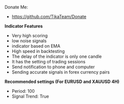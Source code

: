 Donate Me:

* https://github.com/TikaTeam/Donate


**Indicator Features**
* Very high scoring
* low noise signals
* indicator based on EMA
* High speed in backtesting
* The delay of the indicator is only one candle
* It has the setting of trading sessions
* Send notification to phone and computer
* Sending accurate signals in forex currency pairs


**Recommended settings (For EURUSD and XAUUSD 4H)**

* Period: 100
* Signal Trend: True
